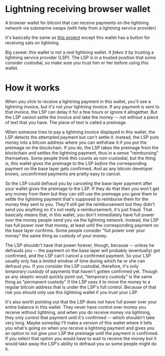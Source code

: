 # Lightning receiving browser wallet
A browser wallet for bitcoin that can receive payments on the lightning network via submarine swaps (with help from a lightning service provider)

It's basically the same as [this project](https://github.com/supertestnet/vanilla-js-browser-wallet) except this wallet has a button for receiving sats on lightning.

Big caveat: this wallet is not a *real* lightning wallet. It *fakes it* by trusting a lightning service provider (LSP). The LSP is in a trusted position that some consider custodial, so make sure you trust him or her before using this wallet.

# How it works

When you click to receive a lightning payment in this wallet, you'll see a lightning invoice, but it's not *your* lightning invoice. If any payment is sent to that invoice, the LSP can delay it for a few hours or ignore it altogether. But the LSP cannot settle the invoice and take the money -- not without a piece of text that you have. The piece of text is called a preimage.

When someone tries to pay a lightning invoice displayed in this wallet, the LSP detects the attempted payment but can't settle it. Instead, the LSP puts money into a bitcoin address where you can withdraw it if you put the preimage on the blockchain. If you do, the LSP takes the preimage from the blockchain and settles the lightning payment, thus in a sense "reimbursing" themselves. Some people think this counts as non-custodial, but the thing is, this wallet gives the preimage to the LSP *before* the corresponding payment on the base layer gets confirmed. And as any bitcoin developer knows, unconfirmed payments are pretty easy to cancel.

So the LSP could defraud you by canceling the base layer payment after your wallet gives the preimage to the LSP. If they do that then you won't get any money from them but they can still use the preimage you gave them to settle the lightning payment that's supposed to reimburse them for the money they sent to you. They'll still get the reimbursement but they didn't send you anything so it's not really a reimbursement, it's just fraud. That basically means that, in this wallet, you don't immediately have full power over the money people send you via the lightning network. Instead, the LSP has full power over that money, at least until the corresponding payment on the base layer confirms. Some people consider "full power over your money" the same thing as custody of your money.

The LSP shouldn't have that power forever, though, because -- unless he defrauds you -- the payment on the base layer will probably (eventually) get confirmed, and the LSP can't cancel a confirmed payment. So your LSP usually only has a limited window of time during which he or she can defraud you. If you consider the LSP custodial, therefore, it's only *temporary custody* of payments that haven't gotten confirmed yet. Though as any skeptic would quickly point out, "temporary custody" is the same thing as "permanent custody" if the LSP uses it to move the money to a regular bitcoin address that is under the LSP's full control. Because of that risk you should only use this lightning wallet if you trust your LSP.

It's also worth pointing out that the LSP does not have full power over your entire balance in this wallet. They never have control over money you receive without lightning, and when you do receive money via lightning, they only control that payment until it's confirmed -- which shouldn't take very long. Maybe someday I'll make a version of this wallet where it tells you what's going on when you receive a lightning payment and gives you an option to not give your LSP the preimage until the payment is confirmed. If you select that option you would have to wait to receive the money but it would take away the LSP's ability to defraud you so some people might do it.
